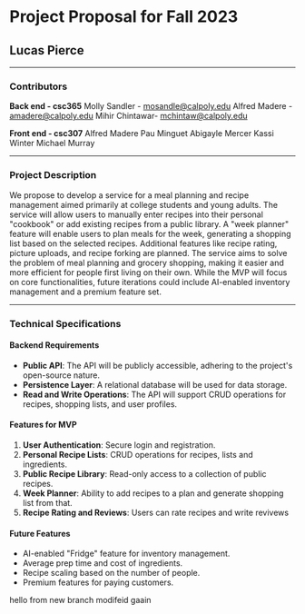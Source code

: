 

# Project Proposal for Fall 2023
## Lucas Pierce

---

### Contributors
**Back end - csc365**
Molly Sandler - mosandle@calpoly.edu
Alfred Madere - amadere@calpoly.edu
Mihir Chintawar- mchintaw@calpoly.edu

**Front end - csc307**
Alfred Madere
Pau Minguet
Abigayle Mercer
Kassi Winter
Michael Murray

---

### Project Description

We propose to develop a service for a meal planning and recipe management  aimed primarily at college students and young adults. The service will allow users to manually enter recipes into their personal "cookbook" or add existing recipes from a public library. A "week planner" feature will enable users to plan meals for the week, generating a shopping list based on the selected recipes. Additional features like recipe rating, picture uploads, and recipe forking are planned. The service aims to solve the problem of meal planning and grocery shopping, making it easier and more efficient for people first living on their own. While the MVP will focus on core functionalities, future iterations could include AI-enabled inventory management and a premium feature set.

---

### Technical Specifications

#### Backend Requirements
- **Public API**: The API will be publicly accessible, adhering to the project's open-source nature.
- **Persistence Layer**: A relational database will be used for data storage.
- **Read and Write Operations**: The API will support CRUD operations for recipes, shopping lists, and user profiles.

#### Features for MVP
1. **User Authentication**: Secure login and registration.
2. **Personal Recipe Lists**: CRUD operations for recipes, lists and ingredients.
3. **Public Recipe Library**: Read-only access to a collection of public recipes.
4. **Week Planner**: Ability to add recipes to a plan and generate shopping list from that.
5. **Recipe Rating and Reviews**: Users can rate recipes and write revivews
   
#### Future Features
- AI-enabled "Fridge" feature for inventory management.
- Average prep time and cost of ingredients.
- Recipe scaling based on the number of people.
- Premium features for paying customers.


hello from new branch
modifeid gaain 

